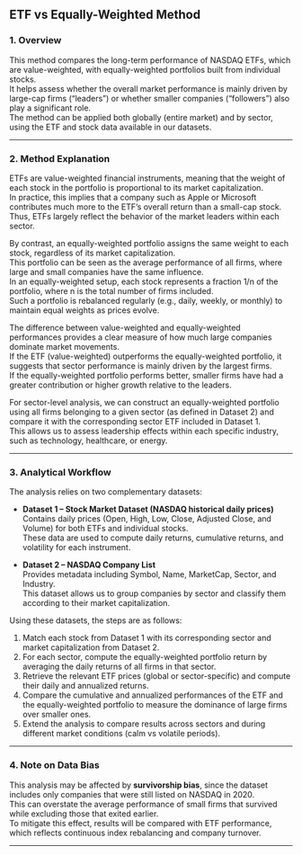 ## ETF vs Equally-Weighted Method

### 1. Overview
This method compares the long-term performance of NASDAQ ETFs, which are value-weighted, with equally-weighted portfolios built from individual stocks.  
It helps assess whether the overall market performance is mainly driven by large-cap firms (“leaders”) or whether smaller companies (“followers”) also play a significant role.  
The method can be applied both globally (entire market) and by sector, using the ETF and stock data available in our datasets.

---

### 2. Method Explanation

ETFs are value-weighted financial instruments, meaning that the weight of each stock in the portfolio is proportional to its market capitalization.  
In practice, this implies that a company such as Apple or Microsoft contributes much more to the ETF’s overall return than a small-cap stock.  
Thus, ETFs largely reflect the behavior of the market leaders within each sector.

By contrast, an equally-weighted portfolio assigns the same weight to each stock, regardless of its market capitalization.  
This portfolio can be seen as the average performance of all firms, where large and small companies have the same influence.  
In an equally-weighted setup, each stock represents a fraction 1/n of the portfolio, where n is the total number of firms included.  
Such a portfolio is rebalanced regularly (e.g., daily, weekly, or monthly) to maintain equal weights as prices evolve.

The difference between value-weighted and equally-weighted performances provides a clear measure of how much large companies dominate market movements.  
If the ETF (value-weighted) outperforms the equally-weighted portfolio, it suggests that sector performance is mainly driven by the largest firms.  
If the equally-weighted portfolio performs better, smaller firms have had a greater contribution or higher growth relative to the leaders.

For sector-level analysis, we can construct an equally-weighted portfolio using all firms belonging to a given sector (as defined in Dataset 2) and compare it with the corresponding sector ETF included in Dataset 1.  
This allows us to assess leadership effects within each specific industry, such as technology, healthcare, or energy.

---

### 3. Analytical Workflow

The analysis relies on two complementary datasets:

- **Dataset 1 – Stock Market Dataset (NASDAQ historical daily prices)**  
  Contains daily prices (Open, High, Low, Close, Adjusted Close, and Volume) for both ETFs and individual stocks.  
  These data are used to compute daily returns, cumulative returns, and volatility for each instrument.

- **Dataset 2 – NASDAQ Company List**  
  Provides metadata including Symbol, Name, MarketCap, Sector, and Industry.  
  This dataset allows us to group companies by sector and classify them according to their market capitalization.

Using these datasets, the steps are as follows:
1. Match each stock from Dataset 1 with its corresponding sector and market capitalization from Dataset 2.  
2. For each sector, compute the equally-weighted portfolio return by averaging the daily returns of all firms in that sector.  
3. Retrieve the relevant ETF prices (global or sector-specific) and compute their daily and annualized returns.  
4. Compare the cumulative and annualized performances of the ETF and the equally-weighted portfolio to measure the dominance of large firms over smaller ones.  
5. Extend the analysis to compare results across sectors and during different market conditions (calm vs volatile periods).

---

### 4. Note on Data Bias

This analysis may be affected by **survivorship bias**, since the dataset includes only companies that were still listed on NASDAQ in 2020.  
This can overstate the average performance of small firms that survived while excluding those that exited earlier.  
To mitigate this effect, results will be compared with ETF performance, which reflects continuous index rebalancing and company turnover.

---
